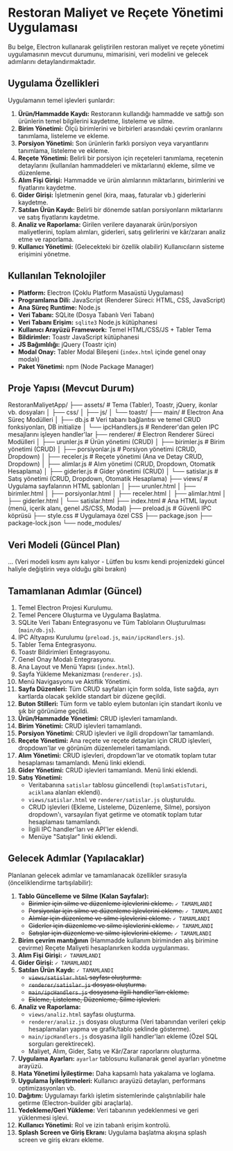 # Restoran Maliyet ve Reçete Yönetimi Uygulaması

Bu belge, Electron kullanarak geliştirilen restoran maliyet ve reçete yönetimi uygulamasının mevcut durumunu, mimarisini, veri modelini ve gelecek adımlarını detaylandırmaktadır.

## Uygulama Özellikleri

Uygulamanın temel işlevleri şunlardır:

1.  **Ürün/Hammadde Kaydı:** Restoranın kullandığı hammadde ve sattığı son ürünlerin temel bilgilerini kaydetme, listeleme ve silme.
2.  **Birim Yönetimi:** Ölçü birimlerini ve birbirleri arasındaki çevrim oranlarını tanımlama, listeleme ve ekleme.
3.  **Porsiyon Yönetimi:** Son ürünlerin farklı porsiyon veya varyantlarını tanımlama, listeleme ve ekleme.
4.  **Reçete Yönetimi:** Belirli bir porsiyon için reçeteleri tanımlama, reçetenin detaylarını (kullanılan hammaddeleri ve miktarlarını) ekleme, silme ve düzenleme.
5.  **Alım Fişi Girişi:** Hammadde ve ürün alımlarının miktarlarını, birimlerini ve fiyatlarını kaydetme.
6.  **Gider Girişi:** İşletmenin genel (kira, maaş, faturalar vb.) giderlerini kaydetme.
7.  **Satılan Ürün Kaydı:** Belirli bir dönemde satılan porsiyonların miktarlarını ve satış fiyatlarını kaydetme.
8.  **Analiz ve Raporlama:** Girilen verilere dayanarak ürün/porsiyon maliyetlerini, toplam alımları, giderleri, satış gelirlerini ve kâr/zararı analiz etme ve raporlama.
9.  **Kullanıcı Yönetimi:** (Gelecekteki bir özellik olabilir) Kullanıcıların sisteme erişimini yönetme.

## Kullanılan Teknolojiler

*   **Platform:** Electron (Çoklu Platform Masaüstü Uygulaması)
*   **Programlama Dili:** JavaScript (Renderer Süreci: HTML, CSS, JavaScript)
*   **Ana Süreç Runtime:** Node.js
*   **Veri Tabanı:** SQLite (Dosya Tabanlı Veri Tabanı)
*   **Veri Tabanı Erişim:** `sqlite3` Node.js kütüphanesi
*   **Kullanıcı Arayüzü Framework:** Temel HTML/CSS/JS + Tabler Tema
*   **Bildirimler:** Toastr JavaScript kütüphanesi
*   **JS Bağımlılığı:** jQuery (Toastr için)
*   **Modal Onay:** Tabler Modal Bileşeni (`index.html` içinde genel onay modalı)
*   **Paket Yönetimi:** npm (Node Package Manager)

## Proje Yapısı (Mevcut Durum)

RestoranMaliyetApp/
├── assets/ # Tema (Tabler), Toastr, jQuery, ikonlar vb. dosyaları
│ ├── css/
│ ├── js/
│ └── toastr/
├── main/ # Electron Ana Süreç Modülleri
│ ├── db.js # Veri tabanı bağlantısı ve temel CRUD fonksiyonları, DB initialize
│ └── ipcHandlers.js # Renderer'dan gelen IPC mesajlarını işleyen handler'lar
├── renderer/ # Electron Renderer Süreci Modülleri
│ ├── urunler.js # Ürün yönetimi (CRUD)
│ ├── birimler.js # Birim yönetimi (CRUD)
│ ├── porsiyonlar.js # Porsiyon yönetimi (CRUD, Dropdown)
│ ├── receler.js # Reçete yönetimi (Ana ve Detay CRUD, Dropdown)
│ ├── alimlar.js # Alım yönetimi (CRUD, Dropdown, Otomatik Hesaplama)
│ ├── giderler.js # Gider yönetimi (CRUD)
│ └── satislar.js # Satış yönetimi (CRUD, Dropdown, Otomatik Hesaplama)
├── views/ # Uygulama sayfalarının HTML şablonları
│ ├── urunler.html
│ ├── birimler.html
│ ├── porsiyonlar.html
│ ├── receler.html
│ ├── alimlar.html
│ ├── giderler.html
│ └── satislar.html
├── index.html # Ana HTML layout (menü, içerik alanı, genel JS/CSS, Modal)
├── preload.js # Güvenli IPC köprüsü
├── style.css # Uygulamaya özel CSS
├── package.json
├── package-lock.json
└── node_modules/

## Veri Modeli (Güncel Plan)

... (Veri modeli kısmı aynı kalıyor - Lütfen bu kısmı kendi projenizdeki güncel haliyle değiştirin veya olduğu gibi bırakın)

## Tamamlanan Adımlar (Güncel)

1.  Temel Electron Projesi Kurulumu.
2.  Temel Pencere Oluşturma ve Uygulama Başlatma.
3.  SQLite Veri Tabanı Entegrasyonu ve Tüm Tabloların Oluşturulması (`main/db.js`).
4.  IPC Altyapısı Kurulumu (`preload.js`, `main/ipcHandlers.js`).
5.  Tabler Tema Entegrasyonu.
6.  Toastr Bildirimleri Entegrasyonu.
7.  Genel Onay Modalı Entegrasyonu.
8.  Ana Layout ve Menü Yapısı (`index.html`).
9.  Sayfa Yükleme Mekanizması (`renderer.js`).
10. Menü Navigasyonu ve Aktiflik Yönetimi.
11. **Sayfa Düzenleri:** Tüm CRUD sayfaları için form solda, liste sağda, ayrı kartlarda olacak şekilde standart bir düzene geçildi.
12. **Buton Stilleri:** Tüm form ve tablo eylem butonları için standart ikonlu ve şık bir görünüme geçildi.
13. **Ürün/Hammadde Yönetimi:** CRUD işlevleri tamamlandı.
14. **Birim Yönetimi:** CRUD işlevleri tamamlandı.
15. **Porsiyon Yönetimi:** CRUD işlevleri ve ilgili dropdown'lar tamamlandı.
16. **Reçete Yönetimi:** Ana reçete ve reçete detayları için CRUD işlevleri, dropdown'lar ve görünüm düzenlemeleri tamamlandı.
17. **Alım Yönetimi:** CRUD işlevleri, dropdown'lar ve otomatik toplam tutar hesaplaması tamamlandı. Menü linki eklendi.
18. **Gider Yönetimi:** CRUD işlevleri tamamlandı. Menü linki eklendi.
19. **Satış Yönetimi:**
    *   Veritabanına `satislar` tablosu güncellendi (`toplamSatisTutari`, `aciklama` alanları eklendi).
    *   `views/satislar.html` ve `renderer/satislar.js` oluşturuldu.
    *   CRUD işlevleri (Ekleme, Listeleme, Düzenleme, Silme), porsiyon dropdown'ı, varsayılan fiyat getirme ve otomatik toplam tutar hesaplaması tamamlandı.
    *   İlgili IPC handler'ları ve API'ler eklendi.
    *   Menüye "Satışlar" linki eklendi.

## Gelecek Adımlar (Yapılacaklar)

Planlanan gelecek adımlar ve tamamlanacak özellikler sırasıyla (önceliklendirme tartışılabilir):

1.  **Tablo Güncelleme ve Silme (Kalan Sayfalar):**
    *   ~~Birimler için silme ve düzenleme işlevlerini ekleme.~~ `✓ TAMAMLANDI`
    *   ~~Porsiyonlar için silme ve düzenleme işlevlerini ekleme.~~ `✓ TAMAMLANDI`
    *   ~~Alımlar için düzenleme ve silme işlevlerini ekleme.~~ `✓ TAMAMLANDI`
    *   ~~Giderler için düzenleme ve silme işlevlerini ekleme.~~ `✓ TAMAMLANDI`
    *   ~~Satışlar için düzenleme ve silme işlevlerini ekleme.~~ `✓ TAMAMLANDI`
2.  **Birim çevrim mantığının** (Hammadde kullanım biriminden alış birimine çevirme) Reçete Maliyeti hesaplanırken kodda uygulanması.
3.  **Alım Fişi Girişi:** `✓ TAMAMLANDI`
4.  **Gider Girişi:** `✓ TAMAMLANDI`
5.  **Satılan Ürün Kaydı:** `✓ TAMAMLANDI`
    *   ~~`views/satislar.html` sayfası oluşturma.~~
    *   ~~`renderer/satislar.js` dosyası oluşturma.~~
    *   ~~`main/ipcHandlers.js` dosyasına ilgili handler'ları ekleme.~~
    *   ~~Ekleme, Listeleme, Düzenleme, Silme işlevleri.~~
6.  **Analiz ve Raporlama:**
    *   `views/analiz.html` sayfası oluşturma.
    *   `renderer/analiz.js` dosyası oluşturma (Veri tabanından verileri çekip hesaplamaları yapma ve grafik/tablo şeklinde gösterme).
    *   `main/ipcHandlers.js` dosyasına ilgili handler'ları ekleme (Özel SQL sorguları gerektirecek).
    *   Maliyet, Alım, Gider, Satış ve Kâr/Zarar raporlarını oluşturma.
7.  **Uygulama Ayarları:** `ayarlar` tablosunu kullanarak genel ayarları yönetme arayüzü.
8.  **Hata Yönetimi İyileştirme:** Daha kapsamlı hata yakalama ve loglama.
9.  **Uygulama İyileştirmeleri:** Kullanıcı arayüzü detayları, performans optimizasyonları vb.
10. **Dağıtım:** Uygulamayı farklı işletim sistemlerinde çalıştırılabilir hale getirme (Electron-builder gibi araçlarla).
11. **Yedekleme/Geri Yükleme:** Veri tabanının yedeklenmesi ve geri yüklenmesi işlevi.
12. **Kullanıcı Yönetimi:** Rol ve izin tabanlı erişim kontrolü.
13. **Splash Screen ve Giriş Ekranı:** Uygulama başlatma akışına splash screen ve giriş ekranı ekleme.